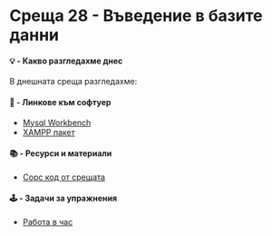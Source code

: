 # Среща 28 - Въведение в базите данни
 
#### 💡 - Какво разгледахме днес
В днешната среща разгледахме:

#### 🔗 - Линкове към софтуер
- [Mysql Workbench](https://www.mysql.com/products/workbench/)
- [XAMPP пакет](https://www.apachefriends.org/)

 #### 📚 - Ресурси и материали
<!-- - [Видео от срещата](https://www.youtube.com/watch?v=ulSGT0v_pj8&list=PLyZOguednhL7C1GkRRIMZ7P5d6UQ0cT8D&index=27) -->
- [Сорс код от срещата](./source/)

 #### 🕹️ - Задачи за упражнения
- [Работа в час](./cw/README.md)
